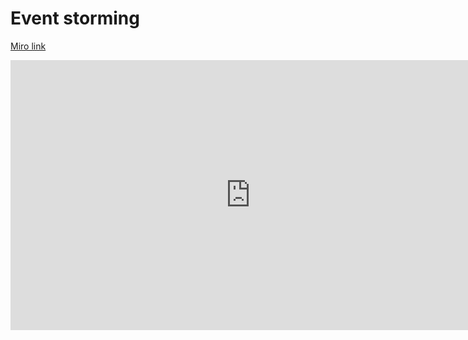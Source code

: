# Event storming

[Miro link](https://miro.com/app/board/uXjVOjYLVP8=/?share_link_id=769330065831)


<iframe width="768" height="432" src="https://miro.com/app/live-embed/uXjVOjYLVP8=/?moveToViewport=-7126,-1425,6699,3210&embedId=554069081365" frameborder="0" scrolling="no" allowfullscreen></iframe>